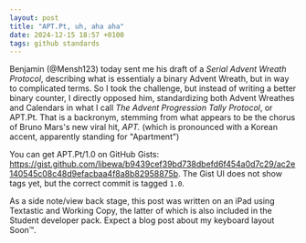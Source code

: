 ```yaml
---
layout: post
title: "APT.Pt, uh, aha aha"
date: 2024-12-15 18:57 +0100
tags: github standards
---
```


Benjamin (@Mensh123) today sent me his draft of a _Serial Advent Wreath Protocol_, describing what is essentialy a binary Advent Wreath, but in way to complicated terms. So I took the challenge, but instead of writing a better binary counter, I directly opposed him, standardizing both Advent Wreathes and Calendars in what I call _The Advent Progression Tally Protocol_, or APT.Pt. That is a backronym, stemming from what appears to be the chorus of Bruno Mars's new viral hit, _APT._ (which is pronounced with a Korean accent, apparently standing for "Apartment")

You can get APT.Pt/1.0 on GitHub Gists: https://gist.github.com/libewa/b9439cef39bd738dbefd6f454a0d7c29/ac2e140545c08c48d9efacbaa4f8a8b82958875b. The Gist UI does not show tags yet, but the correct commit is tagged `1.0`.

As a side note/view back stage, this post was written on an iPad using Textastic and Working Copy, the latter of which is also included in the Student developer pack. Expect a blog post about my keyboard layout Soon™.